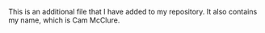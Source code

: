 This is an additional file that I have added to my repository. 
It also contains my name, which is Cam McClure. 
